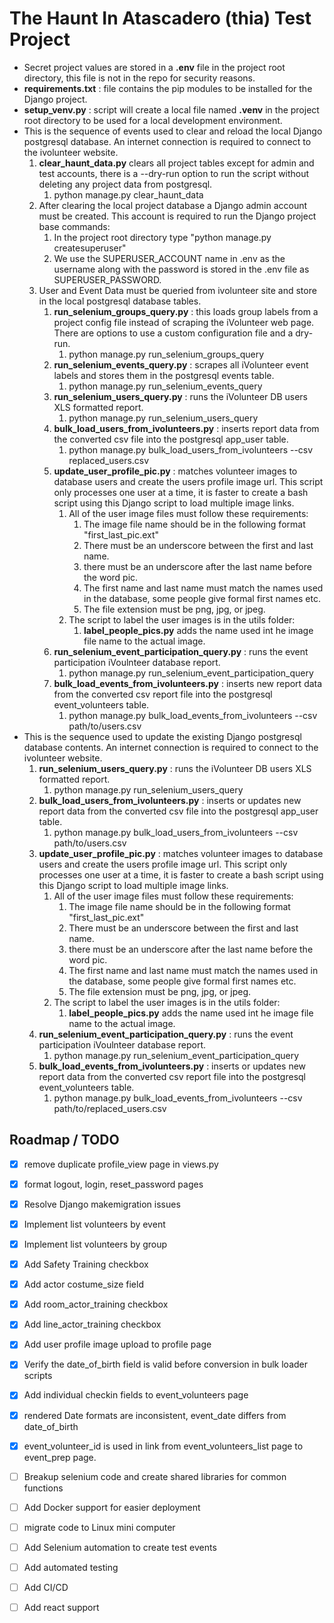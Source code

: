 # The Haunt In Atascadero (thia) Test Project

- Secret project values are stored in a **.env** file in the project root directory, this file is not in the repo for security reasons.
- **requirements.txt** : file contains the pip modules to be installed for the Django  project.
- **setup_venv.py** : script will create a local file named **.venv** in the project root directory to be used for a local development environment.
- This is the sequence of events used to clear and reload the local Django postgresql database. An internet connection is required to connect to the ivolunteer website.
   1. **clear_haunt_data.py** clears all project tables except for admin and test accounts, there is a --dry-run option to run the script without deleting any project data from postgresql.
      1. python manage.py clear_haunt_data
   2. After clearing the local project database a Django admin account must be created. This account is required to run the Django project base commands:
      1. In the project root directory type "python manage.py createsuperuser"
      2. We use the SUPERUSER_ACCOUNT name in .env  as the username along with the password is stored in the .env file as SUPERUSER_PASSWORD.
   3. User and Event Data must be queried from ivolunteer site and store in the local postgresql database tables.
      1. **run_selenium_groups_query.py** : this loads group labels from a project config file instead of scraping the iVolunteer web page. There are options to use a custom configuration file and a dry-run.
         1. python manage.py run_selenium_groups_query
      2. **run_selenium_events_query.py** : scrapes all iVolunteer event labels and stores them in the postgresql events table.
         1. python manage.py run_selenium_events_query
      3. **run_selenium_users_query.py** : runs the iVolunteer DB users XLS formatted report.
         1. python manage.py run_selenium_users_query
      4. **bulk_load_users_from_ivolunteers.py** : inserts report data from the converted csv file into the postgresql app_user table.
         1. python manage.py bulk_load_users_from_ivolunteers --csv replaced_users.csv
      5. **update_user_profile_pic.py** : matches volunteer images to database users and create the users profile image url. This script only processes one user at a time, it is faster to create a bash script using this Django script to load multiple image links.
         1. All of the user image files must follow these requirements:
            1. The image file name should be in the following format "first_last_pic.ext"
            2. There must be an underscore between the first and last name.
            3. there must be an underscore after the last name before the word pic.
            4. The first name and last name must match the names used in the database, some people give formal first names etc.
            5. The file extension must be png, jpg, or jpeg.
         2. The script to label the user images is in the utils folder:
            1. **label_people_pics.py** adds the name used int he image file name to the actual image.
      6. **run_selenium_event_participation_query.py** : runs the event participation iVoulnteer database report.
         1. python manage.py run_selenium_event_participation_query
      7. **bulk_load_events_from_ivolunteers.py** : inserts new report data from the converted csv report file into the postgresql event_volunteers table.
         1. python manage.py bulk_load_events_from_ivolunteers --csv path/to/users.csv
- This is the sequence used to update the existing Django postgresql database contents. An internet connection is required to connect to the ivolunteer website.
   1. **run_selenium_users_query.py** : runs the iVolunteer DB users XLS formatted report.
      1. python manage.py run_selenium_users_query
   2. **bulk_load_users_from_ivolunteers.py** : inserts or updates new report data from the converted csv file into the postgresql app_user table.
      1. python manage.py bulk_load_users_from_ivolunteers --csv path/to/users.csv
   3. **update_user_profile_pic.py** : matches volunteer images to database users and create the users profile image url. This script only processes one user at a time, it is faster to create a bash script using this Django script to load multiple image links.
         1. All of the user image files must follow these requirements:
            1. The image file name should be in the following format "first_last_pic.ext"
            2. There must be an underscore between the first and last name.
            3. there must be an underscore after the last name before the word pic.
            4. The first name and last name must match the names used in the database, some people give formal first names etc.
            5. The file extension must be png, jpg, or jpeg.
         2. The script to label the user images is in the utils folder:
            1. **label_people_pics.py** adds the name used int he image file name to the actual image.
   4. **run_selenium_event_participation_query.py** : runs the event participation iVoulnteer database report.
      1. python manage.py run_selenium_event_participation_query
   5. **bulk_load_events_from_ivolunteers.py** : inserts or updates new report data from the converted csv report file into the postgresql event_volunteers table.
      1. python manage.py bulk_load_events_from_ivolunteers --csv path/to/replaced_users.csv

## Roadmap / TODO

- [x] remove duplicate profile_view page in views.py
- [x] format logout, login, reset_password pages
- [x] Resolve Django makemigration issues
- [x] Implement list volunteers by event
- [x] Implement list volunteers by group
- [x] Add Safety Training checkbox
- [x] Add actor costume_size field
- [x] Add room_actor_training checkbox
- [x] Add line_actor_training checkbox
- [x] Add user profile image upload to profile page
- [x] Verify the date_of_birth field is valid before conversion in bulk loader scripts
- [x] Add individual checkin fields to event_volunteers page
- [x] rendered Date formats are inconsistent, event_date differs from date_of_birth
- [x] event_volunteer_id is used in link from event_volunteers_list page to event_prep page.

- [ ] Breakup selenium code and create shared libraries for common functions
- [ ] Add Docker support for easier deployment
- [ ] migrate code to Linux mini computer
- [ ] Add Selenium automation to create test events
- [ ] Add automated testing
- [ ] Add CI/CD
- [ ] Add react support
